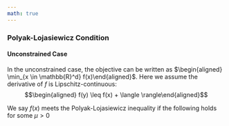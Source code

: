 ```yaml
---
math: true
---
```




### Polyak-Lojasiewicz Condition 

#### Unconstrained Case

In the unconstrained case, the objective can be written as $\begin{aligned} \min_{x \in \mathbb{R}^d} f(x)\end{aligned}$. Here we assume the derivative of $f$ is Lipschitz-continuous: $$\begin{aligned} f(y) \leq f(x) + \langle \rangle\end{aligned}$$



We say $f(x)$ meets the Polyak-Lojasiewicz inequality if the following holds for some $\mu > 0$
